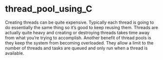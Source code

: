 # thread_pool_using_C
Creating threads can be quite expensive. Typically each thread is going to do essentially the same thing so it’s good to keep reusing them. Threads are actually quite heavy and creating or destroying threads takes time away from what you’re trying to accomplish.  Another benefit of thread pools is they keep the system from becoming overloaded. They allow a limit to the number of threads and tasks are queued and only run when a thread is available.
